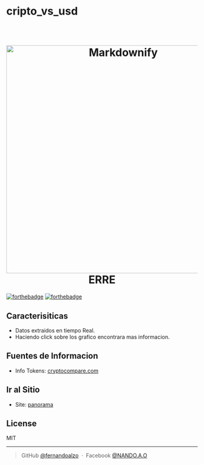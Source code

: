 # cripto_vs_usd


<h1 align="center">
  <br>
  <a href="http://www.amitmerchant.com/electron-markdownify"><img src="https://github.com/fernandoalzo/cripto_vs_usd/blob/main/template/img/logo1.png" alt="Markdownify" width="600"></a>
  <br>
  ERRE
  <br>
</h1>

[![forthebadge](https://forthebadge.com/images/badges/made-with-javascript.svg)](https://www.facebook.com/NANDO.A.O/)
[![forthebadge](http://forthebadge.com/images/badges/built-with-love.svg)](https://www.facebook.com/NANDO.A.O/)


## Caracterisiticas

* Datos extraidos en tiempo Real.
* Haciendo click sobre los grafico encontrara mas informacion.

## Fuentes de Informacion

* Info Tokens: [cryptocompare.com](https://cryptocompare.com)

## Ir al Sitio

* Site: [panorama](https://fernandoalzo.github.io/panorama/)

## License

MIT

---
> GitHub [@fernandoalzo](https://github.com/fernandoalzo) &nbsp;&middot;&nbsp;
> Facebook [@NANDO.A.O](https://www.facebook.com/NANDO.A.O/)

